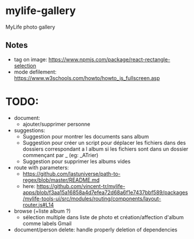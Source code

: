 # mylife-gallery
MyLife photo gallery

## Notes
 - tag on image: https://www.npmjs.com/package/react-rectangle-selection
 - mode defilement: https://www.w3schools.com/howto/howto_js_fullscreen.asp

# TODO:
 - document:
   - ajouter/supprimer personne
 - suggestions:
   - Suggestion pour montrer les documents sans album
   - Suggestion pour créer un script pour déplacer les fichiers dans des dossiers correspondant a l album si les fichiers sont dans un dossier commençant par _ (eg: \_ATrier)
   - Suggestion pour supprimer les albums vides
 - route with parameters:
   - https://github.com/lastuniverse/path-to-regex/blob/master/README.md
   - here: https://github.com/vincent-tr/mylife-apps/blob/f3aa15a16858a4d7efea72d68a6f1e7437bbf589/packages/mylife-tools-ui/src/modules/routing/components/layout-router.js#L14
 - browse (+liste album ?)
   - sélection multiple dans liste de photo et création/affection d'album comme labels Gmail
 - document/person delete: handle properly deletion of dependencies
